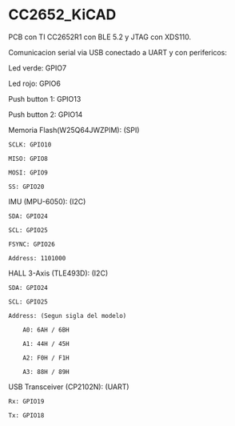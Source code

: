 # CC2652_KiCAD

PCB con TI CC2652R1 con BLE 5.2 y JTAG con XDS110.

Comunicacion serial via USB conectado a UART y con perifericos:

Led verde: GPIO7

Led rojo: GPIO6

Push button 1: GPIO13

Push button 2: GPIO14


Memoria Flash(W25Q64JWZPIM): (SPI) 

	SCLK: GPIO10
  
	MISO: GPIO8
  
	MOSI: GPIO9
  
	SS: GPIO20
  
  
IMU (MPU-6050): (I2C)

	SDA: GPIO24
  
	SCL: GPIO25
  
	FSYNC: GPIO26
  
	Address: 1101000
  
  
HALL 3-Axis (TLE493D): (I2C)

	SDA: GPIO24
  
	SCL: GPIO25
  
	Address: (Segun sigla del modelo)
  
		A0: 6AH / 6BH
    
		A1: 44H / 45H
    
		A2: F0H / F1H
    
		A3: 88H / 89H
    
  
USB Transceiver (CP2102N): (UART)

	Rx: GPIO19
  
	Tx: GPIO18

